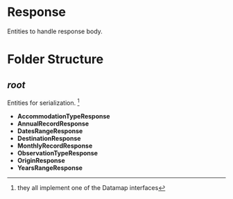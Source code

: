 # Response

Entities to handle response body.

# Folder Structure

## <em>root</em>

Entities for serialization. [^1]

- <strong>AccommodationTypeResponse</strong>
- <strong>AnnualRecordResponse</strong>
- <strong>DatesRangeResponse</strong>
- <strong>DestinationResponse</strong>
- <strong>MonthlyRecordResponse</strong>
- <strong>ObservationTypeResponse</strong>
- <strong>OriginResponse</strong>
- <strong>YearsRangeResponse</strong>

[^1]: they all implement one of the Datamap interfaces